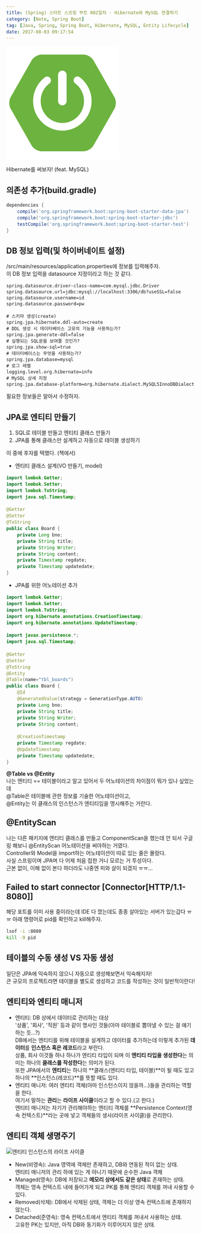 ```yaml
---
title: (Spring) 스타트 스프링 부트 002일차 - Hibernate와 MySQL 연결하기
category: [Note, Spring Boot]
tag: [Java, Spring, Spring Boot, Hibernate, MySQL, Entity Lifecycle]
date: 2017-08-03 09:17:54
---
```

![](/images/Spring-boot-study-002day/thumb.png)  

Hibernate를 써보자! (feat. MySQL)

## 의존성 추가(build.gradle)
```groovy
dependencies {
	compile('org.springframework.boot:spring-boot-starter-data-jpa')
	compile('org.springframework.boot:spring-boot-starter-jdbc')
	testCompile('org.springframework.boot:spring-boot-starter-test')
}
```

## DB 정보 입력(및 하이버네이트 설정)
/src/main/resources/application.properties에 정보를 입력해주자.  
이 DB 정보 입력을 datasource 지정이라고 하는 것 같다.  
```spel
spring.datasource.driver-class-name=com.mysql.jdbc.Driver
spring.datasource.url=jdbc:mysql://localhost:3306/db?useSSL=false
spring.datasource.username=id
spring.datasource.password=pw

# 스키마 생성(create)
spring.jpa.hibernate.ddl-auto=create
# DDL 생성 시 데이터베이스 고유의 기능을 사용하는가?
spring.jpa.generate-ddl=false
# 실행되는 SQL문을 보여줄 것인가?
spring.jpa.show-sql=true
# 데이터베이스는 무엇을 사용하는가?
spring.jpa.database=mysql
# 로그 레벨
logging.level.org.hibernate=info
# MySQL 상세 지정
spring.jpa.database-platform=org.hibernate.dialect.MySQL5InnoDBDialect
```

필요한 정보들은 알아서 수정하자.  

## JPA로 엔티티 만들기
1. SQL로 테이블 만들고 엔티티 클래스 만들기  
2. JPA를 통해 클래스만 설계하고 자동으로 테이블 생성하기  

이 중에 후자를 택했다. (책에서)

* 엔티티 클래스 설계(VO 만들기, model)  
```java
import lombok.Getter;
import lombok.Setter;
import lombok.ToString;
import java.sql.Timestamp;

@Getter
@Setter
@ToString
public class Board {
    private Long bno;
    private String title;
    private String Writer;
    private String content;
    private Timestamp regdate;
    private Timestamp updatedate;
}
```
* JPA를 위한 어노테이션 추가  
```java
import lombok.Getter;
import lombok.Setter;
import lombok.ToString;
import org.hibernate.annotations.CreationTimestamp;
import org.hibernate.annotations.UpdateTimestamp;

import javax.persistence.*;
import java.sql.Timestamp;

@Getter
@Setter
@ToString
@Entity
@Table(name="tbl_boards")
public class Board {
    @Id
    @GeneratedValue(strategy = GenerationType.AUTO)
    private Long bno;
    private String title;
    private String Writer;
    private String content;

    @CreationTimestamp
    private Timestamp regdate;
    @UpdateTimestamp
    private Timestamp updatedate;
}
```
**@Table vs @Entity**  
나는 엔티티 == 테이블이라고 알고 있어서 두 어노테이션의 차이점이 뭐가 있나 싶었는데  
@Table은 테이블에 관한 정보를 기술한 어노테이션이고,  
@Entity는 이 클래스의 인스턴스가 엔티티임을 명시해주는 거란다.  

## @EntityScan
나는 다른 패키지에 엔티티 클래스를 만들고 ComponentScan을 했는데 안 되서 구글링 해보니 @EntityScan 어노테이션을 써야하는 거였다.  
Controller와 Model을 import하는 어노테이션이 따로 있는 줄은 몰랐다.  
사실 스프링이며 JPA며 다 어제 처음 접한 거니 모르는 거 투성이다.  
근본 없이, 이해 없이 본다 하더라도 나중엔 피와 살이 되겠지 ㅠㅠ... 

## Failed to start connector [Connector[HTTP/1.1-8080]]
해당 포트를 이미 사용 중이라는데 IDE 다 껐는데도 종종 살아있는 서버가 있는갑다 ㅠㅠ
아래 명령어로 pid를 확인하고 kill해주자.  
```bash
lsof -i :8080
kill -9 pid
```

## 테이블의 수동 생성 VS 자동 생성
일단은 JPA에 익숙하지 않으니 자동으로 생성해보면서 익숙해지자!  
큰 규모의 프로젝트라면 테이블을 별도로 생성하고 코드를 작성하는 것이 일반적이란다!

## 엔티티와 엔티티 매니저  
* 엔티티: DB 상에서 데이터로 관리하는 대상  
'상품', '회사', '직원' 등과 같이 명사인 것들(아마 테이블로 뽑아낼 수 있는 걸 얘기하는 듯...?)  
DB에서는 엔티티를 위해 테이블을 설계하고 데이터를 추가하는데 이렇게 추가된 **데이터**를 **인스턴스 혹은 레코드**라고 부란다.  
상품, 회사 이것들 하나 하나가 엔티티 타입이 되며 이 **엔티티 타입을 생성한다**는 의미는 하나의 **클래스를 작성한다**는 의미가 된다.  
또한 JPA에서의 **엔티티**는 하나의 **클래스(엔티티 타입, 테이블)**이 될 때도 있고 하나의 **인스턴스(레코드)**를 뜻할 때도 있다.  
* 엔티티 매니저: 여러 엔티티 객체(아마 인스턴스이지 않을까...)들을 관리하는 역할을 한다.  
여기서 말하는 **관리**는 **라이프 사이클**이라고 할 수 있다.(고 한다.)  
엔티티 매니저는 자기가 관리해야하는 엔티티 객체를 **Persistence Context(영속 컨텍스트)**라는 곳에 넣고 객체들의 생사(라이프 사이클)을 관리한다.  

## 엔티티 객체 생명주기
![엔티티 인스턴스의 라이프 사이클](entity_lifecycle.jpg)  
* New(비영속): Java 영역에 객체만 존재하고, DB와 연동된 적이 없는 상태.  
엔티티 매니저의 관리 하에 있는 게 아니기 때문에 순수한 Java 객체  
* Managed(영속): DB에 저장되고 **메모리 상에서도 같은 상태**로 존재하는 상태.  
객체는 영속 컨텍스트 내에 들어가게 되고 PK를 통해 엔티티 객체를 꺼내 사용할 수 있다.  
* Removed(삭제): DB에서 삭제된 상태, 객체는 더 이상 영속 컨텍스트에 존재하지 않는다.  
* Detached(준영속): 영속 컨텍스트에서 엔티티 객체를 꺼내서 사용하는 상태.  
고유한 PK는 있지만, 아직 DB와 동기화가 이루어지지 않은 상태.   